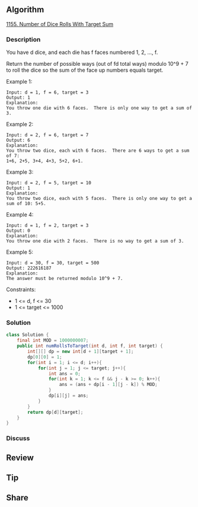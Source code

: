 ## Algorithm

[1155. Number of Dice Rolls With Target Sum](https://leetcode.com/problems/number-of-dice-rolls-with-target-sum/)

### Description

You have d dice, and each die has f faces numbered 1, 2, ..., f.

Return the number of possible ways (out of fd total ways) modulo 10^9 + 7 to roll the dice so the sum of the face up numbers equals target.

Example 1:

```
Input: d = 1, f = 6, target = 3
Output: 1
Explanation:
You throw one die with 6 faces.  There is only one way to get a sum of 3.
```


Example 2:

```
Input: d = 2, f = 6, target = 7
Output: 6
Explanation:
You throw two dice, each with 6 faces.  There are 6 ways to get a sum of 7:
1+6, 2+5, 3+4, 4+3, 5+2, 6+1.
```

Example 3:

```
Input: d = 2, f = 5, target = 10
Output: 1
Explanation:
You throw two dice, each with 5 faces.  There is only one way to get a sum of 10: 5+5.
```


Example 4:

```
Input: d = 1, f = 2, target = 3
Output: 0
Explanation:
You throw one die with 2 faces.  There is no way to get a sum of 3.
```


Example 5:

```
Input: d = 30, f = 30, target = 500
Output: 222616187
Explanation:
The answer must be returned modulo 10^9 + 7.
```

Constraints:

- 1 <= d, f <= 30
- 1 <= target <= 1000

### Solution

```java
class Solution {
    final int MOD = 1000000007;
    public int numRollsToTarget(int d, int f, int target) {
        int[][] dp = new int[d + 1][target + 1];
        dp[0][0] = 1;
        for(int i = 1; i <= d; i++){
            for(int j = 1; j <= target; j++){
                int ans = 0;
                for(int k = 1; k <= f && j - k >= 0; k++){
                    ans = (ans + dp[i - 1][j - k]) % MOD;
                }
                dp[i][j] = ans;
            }
        }
        return dp[d][target];
    }
}
```

### Discuss

## Review


## Tip


## Share
